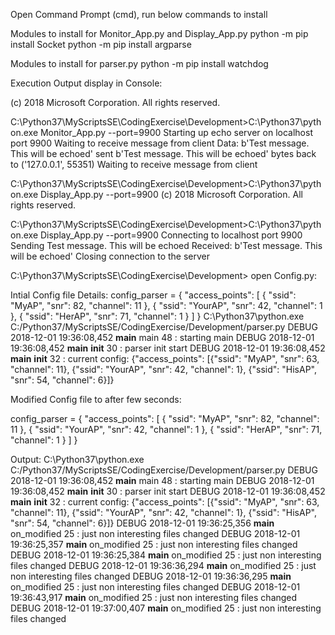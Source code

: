 
Open Command Prompt (cmd), run below commands to install

Modules to install for Monitor_App.py and Display_App.py
    python -m pip install Socket
    python -m pip install argparse
    
Modules to install for parser.py 
    python -m pip install watchdog

Execution Output display in Console:

(c) 2018 Microsoft Corporation. All rights reserved.

C:\Python37\MyScriptsSE\CodingExercise\Development>C:\Python37\python.exe Monitor_App.py --port=9900
Starting up echo server on localhost port 9900
Waiting to receive message from client
Data: b'Test message. This will be echoed'
sent b'Test message. This will be echoed' bytes back to ('127.0.0.1', 55351)
Waiting to receive message from client


C:\Python37\MyScriptsSE\CodingExercise\Development>C:\Python37\python.exe Display_App.py --port=9900
(c) 2018 Microsoft Corporation. All rights reserved.

C:\Python37\MyScriptsSE\CodingExercise\Development>C:\Python37\python.exe Display_App.py --port=9900
Connecting to localhost port 9900
Sending Test message. This will be echoed
Received: b'Test message. This will be echoed'
Closing connection to the server

C:\Python37\MyScriptsSE\CodingExercise\Development> 
open Config.py:

Intial Config file Details:
config_parser = {
  "access_points": [
    {
      "ssid": "MyAP",
      "snr": 82,
      "channel": 11
    },
    {
      "ssid": "YourAP",
      "snr": 42,
      "channel": 1
    },
    {
      "ssid": "HerAP",
      "snr": 71,
      "channel": 1
    }
  ]
}
C:\Python37\python.exe C:/Python37/MyScriptsSE/CodingExercise/Development/parser.py
DEBUG      2018-12-01 19:36:08,452  __main__   main             48  : starting main
DEBUG      2018-12-01 19:36:08,452  __main__   __init__         30  : parser init start
DEBUG      2018-12-01 19:36:08,452  __main__   __init__         32  : current config: {"access_points": [{"ssid": "MyAP", "snr": 63, "channel": 11}, {"ssid": "YourAP", "snr": 42, "channel": 1}, {"ssid": "HisAP", "snr": 54, "channel": 6}]}


Modified Config file to after few seconds: 

config_parser = {
  "access_points": [
    {
      "ssid": "MyAP",
      "snr": 82,
      "channel": 11
    },
    {
      "ssid": "YourAP",
      "snr": 42,
      "channel": 1
    },
    {
      "ssid": "HerAP",
      "snr": 71,
      "channel": 1
    }
  ]
}

Output:
C:\Python37\python.exe C:/Python37/MyScriptsSE/CodingExercise/Development/parser.py
DEBUG      2018-12-01 19:36:08,452  __main__   main             48  : starting main
DEBUG      2018-12-01 19:36:08,452  __main__   __init__         30  : parser init start
DEBUG      2018-12-01 19:36:08,452  __main__   __init__         32  : current config: {"access_points": [{"ssid": "MyAP", "snr": 63, "channel": 11}, {"ssid": "YourAP", "snr": 42, "channel": 1}, {"ssid": "HisAP", "snr": 54, "channel": 6}]}
DEBUG      2018-12-01 19:36:25,356  __main__   on_modified      25  : just non interesting files changed
DEBUG      2018-12-01 19:36:25,357  __main__   on_modified      25  : just non interesting files changed
DEBUG      2018-12-01 19:36:25,384  __main__   on_modified      25  : just non interesting files changed
DEBUG      2018-12-01 19:36:36,294  __main__   on_modified      25  : just non interesting files changed
DEBUG      2018-12-01 19:36:36,295  __main__   on_modified      25  : just non interesting files changed
DEBUG      2018-12-01 19:36:43,917  __main__   on_modified      25  : just non interesting files changed
DEBUG      2018-12-01 19:37:00,407  __main__   on_modified      25  : just non interesting files changed